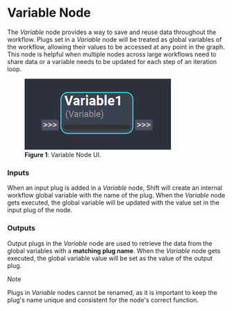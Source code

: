 # Variable Node

The *Variable* node provides a way to save and reuse data throughout the workflow. Plugs set in a *Variable* node will be treated as global variables of the workflow, allowing their values to be accessed at any point in the graph. This node is helpful when multiple nodes across large workflows need to share data or a variable needs to be updated for each step of an iteration loop.

<figure style="width:80%;" markdown>
    <img src="images/variable.png" alt="Variable Node">
    <figcaption><b>Figure 1</b>: Variable Node UI.</figcaption>
</figure> 

### Inputs

When an input plug is added in a *Variable* node, Shift will create an internal workflow global variable with the name of the plug. When the *Variable* node gets executed, the global variable will be updated with the value set in the input plug of the node. 

### Outputs

Output plugs in the *Variable* node are used to retrieve the data from the global variables with a **matching plug name**. When the *Variable* node gets executed, the global variable value will be set as the value of the output plug.

>[!NOTE]
> Plugs in *Variable* nodes cannot be renamed, as it is important to keep the plug's name unique and consistent for the node's correct function. 

<!-- ### Examples

This section is reserved to an example video of how to use the Variable node.

 -->